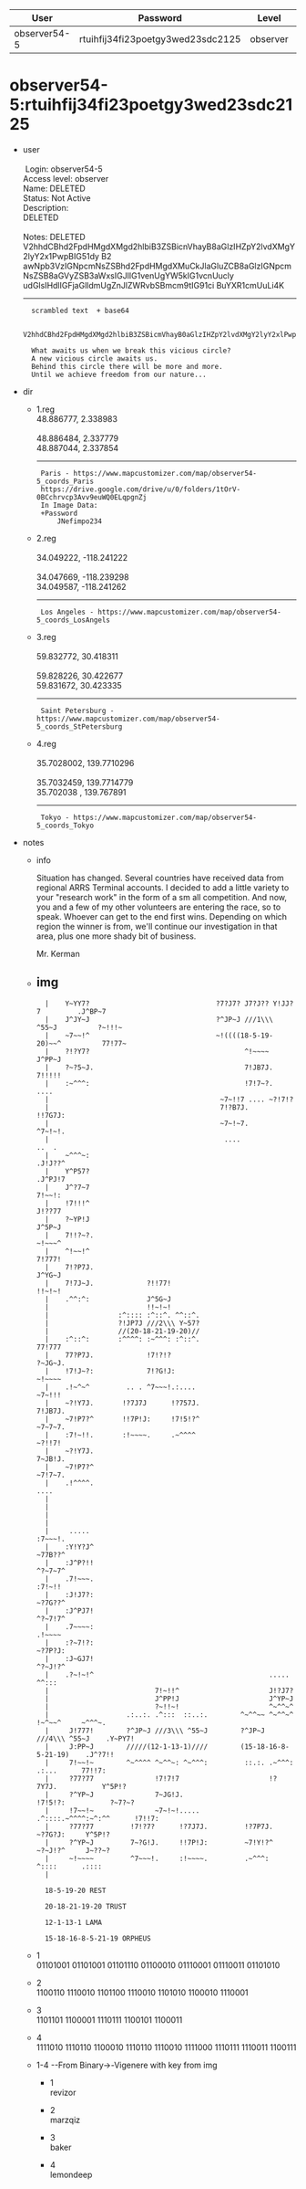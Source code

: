 | User         | Password                          | Level    | Status     | Name          |  
|--------------|-----------------------------------|----------|------------|---------------|    
| observer54-5 | rtuihfij34fi23poetgy3wed23sdc2125 | observer | Not Active | Deleted       | 

# observer54-5:rtuihfij34fi23poetgy3wed23sdc2125
* user  
	  <br>﻿
	Login: observer54-5  <br>
	Access level: observer  <br>
	Name: DELETED  <br>
	Status: Not Active  <br>
	Description:  <br>
	DELETED  <br>
  	<br>
	Notes: DELETED  <br>
	V2hhdCBhd2FpdHMgdXMgd2hlbiB3ZSBicnVhayB8aGlzIHZpY2lvdXMgY2lyY2x1PwpBIG51dy B2 awNpb3VzIGNpcmNsZSBhd2FpdHMgdXMuCkJlaGluZCB8aGlzIGNpcmNsZSB8aGVyZSB3aWxsIGJlIG1venUgYW5kIG1vcnUucly
	udGlsIHdlIGFjaGlldmUgZnJlZWRvbSBmcm9tIG91ci BuYXR1cmUuLi4K  <br>

	 ---
	 	scrambled text  + base64  
	
		V2hhdCBhd2FpdHMgdXMgd2hlbiB3ZSBicmVhayB0aGlzIHZpY2lvdXMgY2lyY2xlPwpBIG5ldyB2aWNpb3VzIGNpcmNsZSBhd2FpdHMgdXMuCkJlaGluZCB0aGlzIGNpcmNsZSB0aGVyZSB3aWxsIGJlIG1vcmUgYW5kIG1vcmUuClVudGlsIHdlIGFjaGlldmUgZnJlZWRvbSBmcm9tIG91ciBuYXR1cmUuLi4K
	   
	 	What awaits us when we break this vicious circle?
		A new vicious circle awaits us.
		Behind this circle there will be more and more.
		Until we achieve freedom from our nature...


* dir
	*  1.reg
 		  <br>
 		48.886777, 2.338983  <br> 	
		48.886484, 2.337779  <br>
    		48.887044, 2.337854  <br>
      		
		---
			Paris - https://www.mapcustomizer.com/map/observer54-5_coords_Paris
			https://drive.google.com/drive/u/0/folders/1tOrV-0BCchrvcp3Avv9euWQ0ELqpgnZj
			In Image Data:
			+Password
    			JNefimpo234
    			
	
 	*  2.reg
    		  <br>  
 		34.049222, -118.241222  <br>	 	
		34.047669, -118.239298  <br>
    		34.049587, -118.241262  <br>
  		
		---
	  		Los Angeles - https://www.mapcustomizer.com/map/observer54-5_coords_LosAngels
	*  3.reg
   		  <br>  
 		59.832772, 30.418311  <br>	 	
		59.828226, 30.422677  <br>
    		59.831672, 30.423335  <br>
      
		---	
			Saint Petersburg - https://www.mapcustomizer.com/map/observer54-5_coords_StPetersburg
  

	*  4.reg  
		  <br>
		35.7028002, 139.7710296  <br>	 	
		35.7032459, 139.7714779  <br>
		35.702038 , 139.767891  <br>
  
	  	---	
			Tokyo - https://www.mapcustomizer.com/map/observer54-5_coords_Tokyo

* notes  
  	* info
  	  	﻿

		Situation has changed. Several countries have received data from regional ARRS Terminal accounts. I decided to add a little variety to your "research work" in the form of a sm all competition. And now, you and a few of my other volunteers are entering the race, so to speak.
Whoever can get to the end first wins. Depending on which region the winner is from, we'll continue our investigation in that area, plus one more shady bit of business.
  
		Mr. Kerman

	* img
	   	---
	   		|    Y~YY7?                               ?7?J7? J7?J?? Y!JJ?7         .J^BP~7   
	  		|    J^JY~J                               ?^JP~J ///1\\\ ^55~J          ?~!!!~   
	  		|    ~7~~!^                               ~!((((18-5-19-20)~~^          77!77~   
	  		|    ?!?Y7?                                      ^!~~~~                 J^PP~J   
	  		|    ?~?5~J.                                     7!JB7J.                7!!!!!   
	  		|    :~^^^:                                      !7!7~?.                 ....    
	  		|                                          ~7~!!7 .... ~?!7!?                    
	  		|                                          7!?B7J.     !!7G7J:                   
	  		|                                          ~7~!~7.     ^7~!~!.                   
	  		|                                           ....                        ..  .    
	  		|    ~^^^~:                                                            .J!J??^   
	  		|    Y^P57?                                                            .J^PJ!7   
	  		|    J^?7~7                                                             7!~~!:   
	  		|    !7!!!^                                                             J!??77   
	  		|    ?~YP!J                                                             J^5P~J   
	  		|    7!!?~?.                                                            ~!~~~^   
	  		|    ^!~~!^                                                             7!777!   
	  		|    7!?P7J.                                                            J^YG~J   
	  		|    7!7J~J.             ?!!77!                                         !!~!~!   
	  		|    .^^:^:              J^5G~J                                                  
	  		|                        !!~!~!                                                  
	  		|                 :^:::: :^::^. ^^::^.                                           
	  		|                 ?!JP7J ///2\\\ Y~57?                                           
	  		|                 //(20-18-21-19-20)//                                          
	  		|    :^::^:       :^^^^: :~^^^: :^::^.                                  77!777   
	  		|    77?P7J.             !7!?!?                                         ?~JG~J.  
	  		|    !7!J~?:             7!?G!J:                                        ~!~~~~   
	  		|    .!~^~^         .. . ^7~~~!.:....                                   ~7~!!!   
	  		|    ~?!Y7J.       !?7J7J      !?757J.                                  7!JB7J.  
	  		|    ~7!P7?^       !!7P!J:     !7!5!?^                                  ~7~7~7.  
	  		|    :7!~!!.       :!~~~~.     .~^^^^                                   ~?!!7!   
	  		|    ~?!Y7J.                                                            7~JB!J.  
	  		|    ~7!P7?^                                                            ~7!7~7.  
	  		|    .!^^^^.                                                             ....    
	  		|
	  		|
	  		|
	  		|
	  		|     .....                                                             :7~~~!.
	   		|    :Y!Y?J^                                                            ~77B??^  
	   		|    :J^P?!!                                                            ^?~7~7^  
	   		|    .7!~~~.                                                            :7!~!!   
	   		|    :J!J7?:                                                            ~?7G??^  
	   		|    :J^PJ7!                                                            ^?~7!7^  
	   		|    .7~~~~:                                                            .!~~~~   
	   		|    :?~7!?:                                                            ~?7P?J:
	   		|    :J~GJ7!                                                            ^?~J!?^  
	   		|    .?~!~!^                                           .....             ^^:::   
	   		|                          7!~!!^                      J!?J7?                    
	   		|                          J^PP!J                      J^YP~J                    
	   		|                          ?~!!~!                      ^~^^~^                    
	   		|                   .:..:. .^:::  ::..:.        ^~^^~~ ^~^^~^ !~^~~^     ~^^^~.  
	   		|     J!777!        ?^JP~J ///3\\\ ^55~J        ?^JP~J ///4\\\ ^55~J    .Y~PY7!  
	   		|     J:PP~J        /////(12-1-13-1)////        (15-18-16-8-5-21-19)    .J^?7!!  
	   		|     7!~~!~        ^~^^^^ ^~^^~: ^~^^^:         ::.:. .~^^^: .:...      77!!7:  
	   		|     ?77?77               !7!7!7                      !?7Y7J.           Y^5P!?  
	   		|     ?^YP~J               7~JG!J.                     !7!5!?:           ?~7?~?  
	   		|     !7~~!~               ~7~!~!.....           .^::::.~^^^^:~^:^^      !7!!7:  
	   		|     ?77?77         !7!?7?      !?7J7J.         !?7P7J.     ~?7G?J:     Y^5P!?  
	   		|     ?^YP~J         7~?G!J.     !!7P!J:         ~7!Y!?^     ~?~J!?^     J~??~?  
	   		|     ~!~~~~         ^7~~~!.     :!~~~~.         .~^^^:       ^::::      .::::   
	   		|
	
	  		18-5-19-20 REST
	
	  		20-18-21-19-20 TRUST
	
	  		12-1-13-1 LAMA
	
	  		15-18-16-8-5-21-19 ORPHEUS
  		
	* 1  
 		01101001 01101001 01101110 01100010 01110001 01110011 01101010  
   	* 2  
 		1100110 1110010 1101100 1110010 1101010 1100010 1110001  
   	* 3  
 		1101101 1100001 1110111 1100101 1100011  
   	* 4  
 		1111010 1110110 1100010 1110110 1110010 1111000 1110111 1110011 1100111
   	  
  	* 1-4 --From Binary->-Vigenere with key from img
  	    
		* 1  
  	  		revizor  
  	  	
  	  	* 2  
  	  	  	marzqiz  
  	  	  
  	  	* 3  
  	  		baker  
  	  	
  	  	* 4  
  	  	  	lemondeep  

